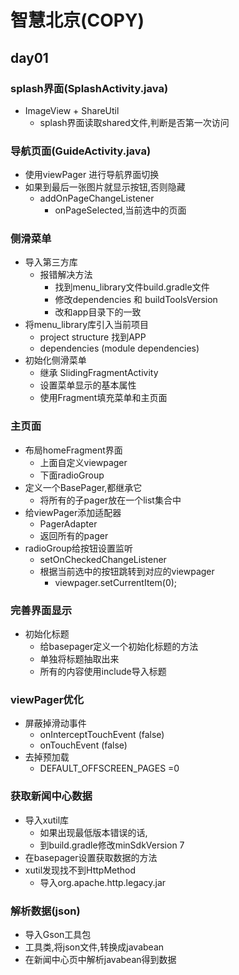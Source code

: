 # 智慧北京(COPY)

## day01

### splash界面(SplashActivity.java)
- ImageView + ShareUtil
  - splash界面读取shared文件,判断是否第一次访问

### 导航页面(GuideActivity.java)
- 使用viewPager 进行导航界面切换
- 如果到最后一张图片就显示按钮,否则隐藏
  - addOnPageChangeListener
    - onPageSelected,当前选中的页面

### 侧滑菜单
- 导入第三方库
  - 报错解决方法
    - 找到menu_library文件build.gradle文件
    - 修改dependencies 和 buildToolsVersion
    - 改和app目录下的一致
 - 将menu_library库引入当前项目
   - project structure 找到APP
   - dependencies (module dependencies)
 - 初始化侧滑菜单
   - 继承 SlidingFragmentActivity
   - 设置菜单显示的基本属性
   - 使用Fragment填充菜单和主页面

### 主页面
  - 布局homeFragment界面
    - 上面自定义viewpager
    - 下面radioGroup
   - 定义一个BasePager,都继承它
     - 将所有的子pager放在一个list集合中
   - 给viewPager添加适配器
      - PagerAdapter
      - 返回所有的pager
  - radioGroup给按钮设置监听
    - setOnCheckedChangeListener
    - 根据当前选中的按钮跳转到对应的viewpager
      - viewpager.setCurrentItem(0);

### 完善界面显示
  - 初始化标题
    - 给basepager定义一个初始化标题的方法
    - 单独将标题抽取出来
    - 所有的内容使用include导入标题

### viewPager优化
  - 屏蔽掉滑动事件
    - onInterceptTouchEvent (false)
    - onTouchEvent (false)
  - 去掉预加载
    - DEFAULT_OFFSCREEN_PAGES =0

### 获取新闻中心数据
  - 导入xutil库
    - 如果出现最低版本错误的话,
    - 到build.gradle修改minSdkVersion 7
  - 在basepager设置获取数据的方法
  - xutil发现找不到HttpMethod
    - 导入org.apache.http.legacy.jar

### 解析数据(json)
  - 导入Gson工具包
  - 工具类,将json文件,转换成javabean
  - 在新闻中心页中解析javabean得到数据